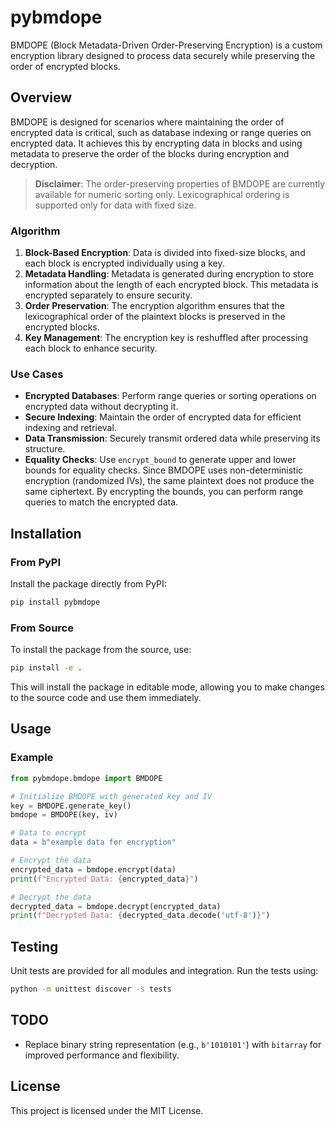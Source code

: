 # pybmdope

BMDOPE (Block Metadata-Driven Order-Preserving Encryption) is a custom encryption library designed to process data securely while preserving the order of encrypted blocks.

## Overview

BMDOPE is designed for scenarios where maintaining the order of encrypted data is critical, such as database indexing or range queries on encrypted data. It achieves this by encrypting data in blocks and using metadata to preserve the order of the blocks during encryption and decryption.

> **Disclaimer**: The order-preserving properties of BMDOPE are currently available for numeric sorting only. Lexicographical ordering is supported only for data with fixed size.

### Algorithm

1. **Block-Based Encryption**: Data is divided into fixed-size blocks, and each block is encrypted individually using a key.
2. **Metadata Handling**: Metadata is generated during encryption to store information about the length of each encrypted block. This metadata is encrypted separately to ensure security.
3. **Order Preservation**: The encryption algorithm ensures that the lexicographical order of the plaintext blocks is preserved in the encrypted blocks.
4. **Key Management**: The encryption key is reshuffled after processing each block to enhance security.

### Use Cases

- **Encrypted Databases**: Perform range queries or sorting operations on encrypted data without decrypting it.
- **Secure Indexing**: Maintain the order of encrypted data for efficient indexing and retrieval.
- **Data Transmission**: Securely transmit ordered data while preserving its structure.
- **Equality Checks**: Use `encrypt_bound` to generate upper and lower bounds for equality checks. Since BMDOPE uses non-deterministic encryption (randomized IVs), the same plaintext does not produce the same ciphertext. By encrypting the bounds, you can perform range queries to match the encrypted data.

## Installation

### From PyPI

Install the package directly from PyPI:

```bash
pip install pybmdope
```

### From Source

To install the package from the source, use:

```bash
pip install -e .
```

This will install the package in editable mode, allowing you to make changes to the source code and use them immediately.

## Usage

### Example

```python
from pybmdope.bmdope import BMDOPE

# Initialize BMDOPE with generated key and IV
key = BMDOPE.generate_key()
bmdope = BMDOPE(key, iv)

# Data to encrypt
data = b"example data for encryption"

# Encrypt the data
encrypted_data = bmdope.encrypt(data)
print(f"Encrypted Data: {encrypted_data}")

# Decrypt the data
decrypted_data = bmdope.decrypt(encrypted_data)
print(f"Decrypted Data: {decrypted_data.decode('utf-8')}")
```

## Testing

Unit tests are provided for all modules and integration. Run the tests using:

```bash
python -m unittest discover -s tests
```

## TODO

- Replace binary string representation (e.g., `b'1010101'`) with `bitarray` for improved performance and flexibility.

## License

This project is licensed under the MIT License.
